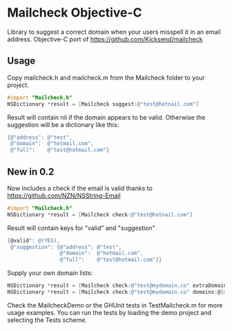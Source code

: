 Mailcheck Objective-C
====================

Library to suggest a correct domain when your users misspell it in an email address.
Objective-C port of https://github.com/Kicksend/mailcheck

Usage
-----

Copy mailcheck.h and mailcheck.m from the Mailcheck folder to your project.

```Objective-C
#import "Mailcheck.h"
NSDictionary *result = [Mailcheck suggest:@"test@hotnail.com"]
```

Result will contain nil if the domain appears to be valid.
Otherwise the suggestion will be a dictionary like this:
```Objective-C
{@"address": @"test",
 @"domain":  @"hotmail.com",
 @"full":    @"test@hotmail.com"}
```

New in 0.2
----------

Now includes a check if the email is valid thanks to https://github.com/NZN/NSString-Email

```Objective-C
#import "Mailcheck.h"
NSDictionary *result = [Mailcheck check:@"test@hotnail.com"]
```

Result will contain keys for "valid" and "suggestion"
```Objective-C
{@valid": @(YES),
 @"suggestion": {@"address": @"test",
                 @"domain":  @"hotmail.com",
                 @"full":    @"test@hotmail.com"}}
```

Supply your own domain lists:
```Objective-C
NSDictionary *result = [Mailcheck check:@"test@mydomain.co" extraDomains:@[@"mydomain.co] extraTopLevelDomains:@[@"co"]];
NSDictionary *result = [Mailcheck check:@"test@mydomain.co" domains:@[@"mydomain.co] topLevelDomains:@[@"co"]];
```

Check the MailcheckDemo or the GHUnit tests in TestMailcheck.m for more usage examples. You can run the tests by loading the demo project and selecting the Tests scheme.
